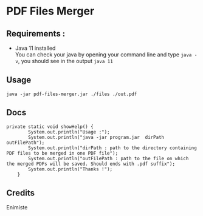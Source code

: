 # PDF Files Merger  

## Requirements :  

- Java 11 installed  
You can check your java by opening your command line and type `java -v`, you should see in the output `java 11`  

## Usage

`java -jar pdf-files-merger.jar ./files ./out.pdf`

## Docs

```
private static void showHelp() {
        System.out.println("Usage :");
        System.out.println("java -jar program.jar  dirPath outFilePath");
        System.out.println("dirPath : path to the directory containing PDF files to be merged in one PDF file");
        System.out.println("outFilePath : path to the file on which the merged PDFs will be saved. Should ends with .pdf suffix");
        System.out.println("Thanks !");
    }
```

## Credits
Enimiste